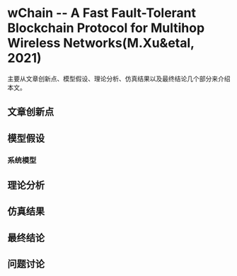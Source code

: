# wChain -- A Fast Fault-Tolerant Blockchain Protocol for Multihop Wireless Networks(M.Xu&etal, 2021)

主要从文章创新点、模型假设、理论分析、仿真结果以及最终结论几个部分来介绍本文。

## 文章创新点



## 模型假设


### 系统模型





## 理论分析



## 仿真结果



## 最终结论



## 问题讨论